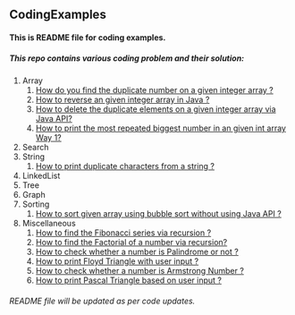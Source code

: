## CodingExamples
#### This is README file for coding examples.

##### This repo contains various coding problem and their solution:
1. Array
	1. [How do you find the duplicate number on a given integer array ?](https://github.com/SHIVAMKVERMA/CodingExamples/blob/master/DuplicateNumberOnIntArray.java)
	2. [How to reverse an given integer array in Java ?](https://github.com/SHIVAMKVERMA/CodingExamples/blob/master/ReverseIntArray.java)
	3. [How to delete the duplicate elements on a given integer array via Java API?](https://github.com/SHIVAMKVERMA/CodingExamples/blob/master/RemoveDuplicatesFromArray.java)
	4. [How to print the most repeated biggest number in an given int array Way 1?](https://github.com/SHIVAMKVERMA/CodingExamples/blob/master/BiggestMostRepeatedNumber.java)
2. Search
3. String
	1. [How to print duplicate characters from a string ?](https://github.com/SHIVAMKVERMA/CodingExamples/blob/master/DuplicateCharString.java)
4. LinkedList
5. Tree
6. Graph
7. Sorting
	1. [How to sort given array using bubble sort without using Java API ?](https://github.com/SHIVAMKVERMA/CodingExamples/blob/master/BubbleSort.java)
8. Miscellaneous
	1. [How to find the Fibonacci series via recursion ?](https://github.com/SHIVAMKVERMA/CodingExamples/blob/master/FibonacciSeries.java)
	2. [How to find the Factorial of a number via recursion?](https://github.com/SHIVAMKVERMA/CodingExamples/blob/master/FactorialNumber.java)
	3. [How to check whether a number is Palindrome or not ?](https://github.com/SHIVAMKVERMA/CodingExamples/blob/master/PalindromeNumber.java)
	4. [How to print Floyd Triangle with user input ?](https://github.com/SHIVAMKVERMA/CodingExamples/blob/master/FloydTriangle.java)
	5. [How to check whether a number is Armstrong Number ?](https://github.com/SHIVAMKVERMA/CodingExamples/blob/master/ArmstrongNumber.java)
	6. [How to print Pascal Triangle based on user input ?](https://github.com/SHIVAMKVERMA/CodingExamples/blob/master/PascalTriangle.java)


###### README file will be updated as per code updates.
